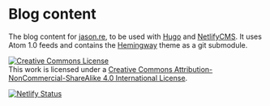 # Blog content

The blog content for [jason.re](https://jason.re), to be used with [Hugo](https://gohugo.io/) and [NetlifyCMS](https://www.netlifycms.org/). It uses Atom 1.0 feeds and contains the [Hemingway](https://github.com/jbfriedrich/hemingway/tree/hugo) theme as a git submodule.

<a rel="license" href="http://creativecommons.org/licenses/by-nc-sa/4.0/"><img alt="Creative Commons License" style="border-width:0" src="https://i.creativecommons.org/l/by-nc-sa/4.0/88x31.png" /></a><br />This work is licensed under a <a rel="license" href="http://creativecommons.org/licenses/by-nc-sa/4.0/">Creative Commons Attribution-NonCommercial-ShareAlike 4.0 International License</a>.

[![Netlify Status](https://api.netlify.com/api/v1/badges/fe21cc81-1bba-4ff8-abc3-e6edc76b18e3/deploy-status)](https://app.netlify.com/sites/trusting-stonebraker-f55fa2/deploys)
